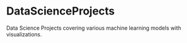 # DataScienceProjects
Data Science Projects covering various machine learning models with visualizations.
